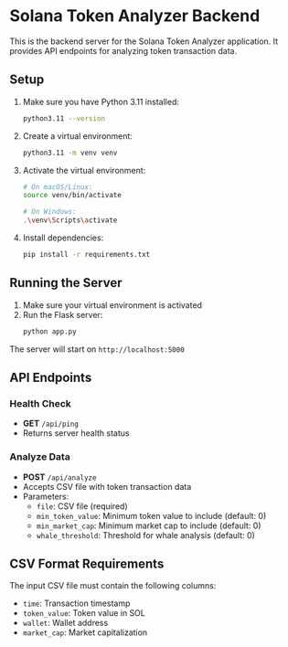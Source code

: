 # Solana Token Analyzer Backend

This is the backend server for the Solana Token Analyzer application. It provides API endpoints for analyzing token transaction data.

## Setup

1. Make sure you have Python 3.11 installed:
   ```bash
   python3.11 --version
   ```

2. Create a virtual environment:
   ```bash
   python3.11 -m venv venv
   ```

3. Activate the virtual environment:
   ```bash
   # On macOS/Linux:
   source venv/bin/activate
   
   # On Windows:
   .\venv\Scripts\activate
   ```

4. Install dependencies:
   ```bash
   pip install -r requirements.txt
   ```

## Running the Server

1. Make sure your virtual environment is activated
2. Run the Flask server:
   ```bash
   python app.py
   ```

The server will start on `http://localhost:5000`

## API Endpoints

### Health Check
- **GET** `/api/ping`
- Returns server health status

### Analyze Data
- **POST** `/api/analyze`
- Accepts CSV file with token transaction data
- Parameters:
  - `file`: CSV file (required)
  - `min_token_value`: Minimum token value to include (default: 0)
  - `min_market_cap`: Minimum market cap to include (default: 0)
  - `whale_threshold`: Threshold for whale analysis (default: 0)

## CSV Format Requirements

The input CSV file must contain the following columns:
- `time`: Transaction timestamp
- `token_value`: Token value in SOL
- `wallet`: Wallet address
- `market_cap`: Market capitalization 